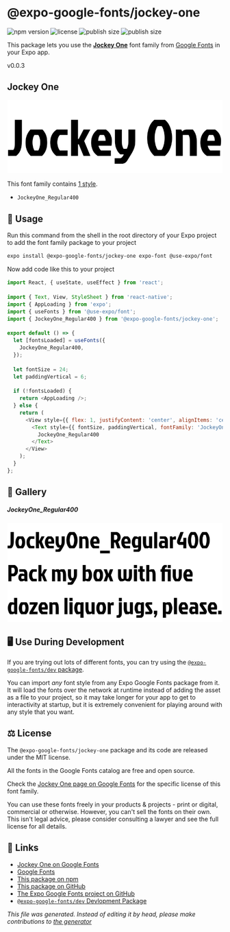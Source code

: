 # @expo-google-fonts/jockey-one

![npm version](https://flat.badgen.net/npm/v/@expo-google-fonts/jockey-one)
![license](https://flat.badgen.net/github/license/expo/google-fonts)
![publish size](https://flat.badgen.net/packagephobia/install/@expo-google-fonts/jockey-one)
![publish size](https://flat.badgen.net/packagephobia/publish/@expo-google-fonts/jockey-one)

This package lets you use the [**Jockey One**](https://fonts.google.com/specimen/Jockey+One) font family from [Google Fonts](https://fonts.google.com/) in your Expo app.

v0.0.3

## Jockey One

![Jockey One](./font-family.png)

This font family contains [1 style](#gallery).

- `JockeyOne_Regular400`

## 🔡 Usage

Run this command from the shell in the root directory of your Expo project to add the font family package to your project
```sh
expo install @expo-google-fonts/jockey-one expo-font @use-expo/font
```

Now add code like this to your project
```js
import React, { useState, useEffect } from 'react';

import { Text, View, StyleSheet } from 'react-native';
import { AppLoading } from 'expo';
import { useFonts } from '@use-expo/font';
import { JockeyOne_Regular400 } from '@expo-google-fonts/jockey-one';

export default () => {
  let [fontsLoaded] = useFonts({
    JockeyOne_Regular400,
  });

  let fontSize = 24;
  let paddingVertical = 6;

  if (!fontsLoaded) {
    return <AppLoading />;
  } else {
    return (
      <View style={{ flex: 1, justifyContent: 'center', alignItems: 'center' }}>
        <Text style={{ fontSize, paddingVertical, fontFamily: 'JockeyOne_Regular400' }}>
          JockeyOne_Regular400
        </Text>
      </View>
    );
  }
};

```

## 📖 Gallery

##### JockeyOne_Regular400
![JockeyOne_Regular400](./cbdbfa4fff4214a6685ff84262303ce8f4c9a4b6e563f149a8cc5322417aae81.ttf.png)


## 🖥️ Use During Development

If you are trying out lots of different fonts, you can try using the [`@expo-google-fonts/dev` package](https://github.com/expo/google-fonts/tree/master/font-packages/dev#readme).

You can import *any* font style from any Expo Google Fonts package from it. It will load the fonts
over the network at runtime instead of adding the asset as a file to your project, so it may take longer
for your app to get to interactivity at startup, but it is extremely convenient
for playing around with any style that you want.

## ⚖️ License

The `@expo-google-fonts/jockey-one` package and its code are released under the MIT license.

All the fonts in the Google Fonts catalog are free and open source.

Check the [Jockey One page on Google Fonts](https://fonts.google.com/specimen/Jockey+One) for the specific license of this font family.

You can use these fonts freely in your products & projects - print or digital, commercial or otherwise. However, you can't sell the fonts on their own. This isn't legal advice, please consider consulting a lawyer and see the full license for all details.

## 🔗 Links

- [Jockey One on Google Fonts](https://fonts.google.com/specimen/Jockey+One)
- [Google Fonts](https://fonts.google.com/)
- [This package on npm](https://www.npmjs.com/package/@expo-google-fonts/jockey-one)
- [This package on GitHub](https://github.com/expo/google-fonts/tree/master/font-packages/jockey-one)
- [The Expo Google Fonts project on GitHub](https://github.com/expo/google-fonts)
- [`@expo-google-fonts/dev` Devlopment Package](https://github.com/expo/google-fonts/tree/master/font-packages/dev)


*This file was generated. Instead of editing it by head, please make contributions to [the generator](https://github.com/expo/google-fonts/tree/master/packages/generator)*
